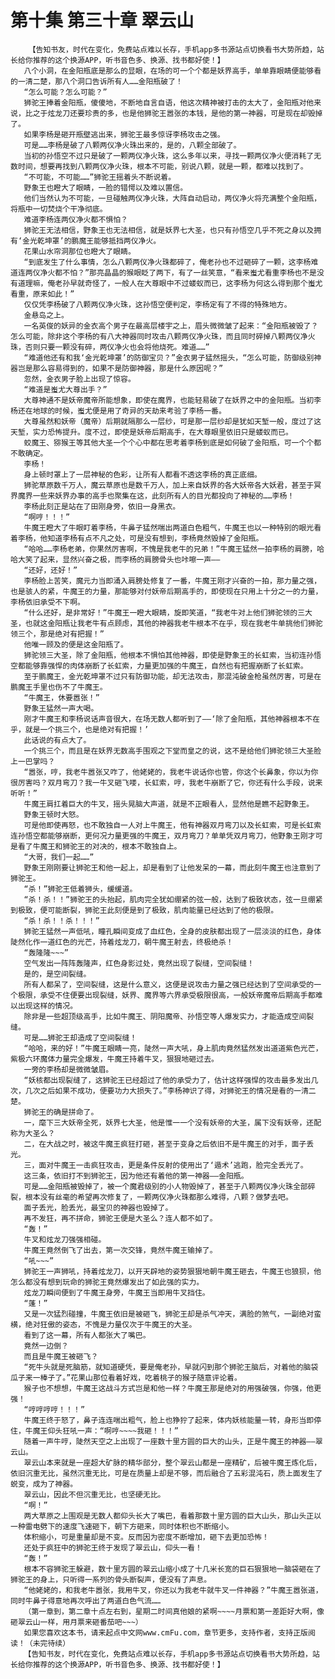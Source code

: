 # 第十集 第三十章 翠云山
        【告知书友，时代在变化，免费站点难以长存，手机app多书源站点切换看书大势所趋，站长给你推荐的这个换源APP，听书音色多、换源、找书都好使！】
       八个小洞，在金阳瓶底是那么的显眼，在场的可一个个都是妖界高手，单单靠眼睛便能够看的一清二楚，那八个洞口告诉所有人……金阳瓶破了！
       “怎么可能？怎么可能？”
       狮驼王捧着金阳瓶，傻傻地，不断地自言自语，他这次精神被打击的太大了，金阳瓶对他来说，比之于炫龙刀还要珍贵的多，也是他狮驼王嚣张的本钱，是他的第一神器，可是现在却毁掉了。
       如果李杨是砸开瓶壁逃出来，狮驼王最多惊讶李杨攻击之强。
       可是……李杨是破了八颗两仪净火珠出来的，是的，八颗全部破了。
       当初的孙悟空不过只是破了一颗两仪净火珠，这么多年以来，寻找一颗两仪净火便消耗了无数时间，想要再找到八颗两仪净火珠，根本不可能，别说八颗，就是一颗，都难以找到了。
       “不可能，不可能……”狮驼王摇着头不断说着。
       野象王也瞪大了眼睛，一脸的错愕以及难以置信。
       他们当然认为不可能，一旦碰触两仪净火珠，大阵自动启动，两仪净火将充满整个金阳瓶，将瓶中一切焚烧个干净彻底。
       难道李杨连两仪净火都不惧怕？
       狮驼王无法相信，野象王也无法相信，就是妖界七大圣，也只有孙悟空几乎不死之身以及拥有‘金光乾坤罩’的鹏魔王能够抵挡两仪净火。
       花果山水帘洞那位也瞪大了眼睛。
       “到底发生了什么事情，怎么八颗两仪净火珠都碎了，俺老孙也不过砸碎了一颗，这李杨难道连两仪净火都不怕？”那亮晶晶的猴眼眨了两下，有了一丝笑意，“看来蚩尤看重李杨也不是没有道理嘛，俺老孙早就奇怪了，一般人在大尊眼中不过蝼蚁而已，这李杨为何这么得到那个蚩尤看重，原来如此！”
       仅仅凭李杨破了八颗两仪净火珠，这孙悟空便判定，李杨定有了不得的特殊地方。
       金悬岛之上。
       一名英俊的妖异的金衣高个男子在最高层楼宇之上，眉头微微皱了起来：“金阳瓶被毁了？怎么可能，除非这个李杨的有八大神器同时攻击八颗两仪净火珠，而且同时碎掉八颗两仪净火珠，否则只要一颗没有碎，两仪净火也会将他烧死。难道……”
       “难道他还有和我‘金光乾坤罩’的防御宝贝？”金衣男子猛然摇头，“怎么可能，防御级别神器岂是那么容易得到的，如果不是防御神器，那是什么原因呢？”
       忽然，金衣男子脸上出现了惊容。
       “难道是蚩尤大尊出手？”
       大尊神通不是妖帝魔帝所能想象，即使在魔界，也能轻易破了在妖界之中的金阳瓶。当初李杨还在地球的时候，蚩尤便是用了奇异的天劫来考验了李杨一番。
       大尊虽然和妖帝（魔帝）后期就隔那么一层纱，可是那一层纱却是犹如天堑一般，度过了这天堑，实力恐怖提升。度不过，即使是妖帝后期高手，在大尊眼里依旧只是蝼蚁而已。
       蛟魔王、猕猴王等其他大圣一个个心中都在思考着李杨到底是如何破了金阳瓶，可一个个都不敢确定。
       李杨！
       身上顿时罩上了一层神秘的色彩，让所有人都看不透这李杨的真正底细。
       狮驼草原数千万人，魔云草原也是数千万人，加上来自妖界的各大妖帝各大妖君，甚至于冥界魔界一些来妖界办事的高手也聚集在这，此刻所有人的目光都投向了神秘的……李杨！
       李杨此刻正是站在了田刚身旁，依旧一身黑衣。
       “啊哼！！！”
       牛魔王瞪大了牛眼盯着李杨，牛鼻子猛然喘出两道白色粗气，牛魔王也以一种特别的眼光看着李杨，他知道李杨有点不凡之处，可是没有想到，李杨竟然毁掉了金阳瓶。
       “哈哈……李杨老弟，你果然厉害啊，不愧是我老牛的兄弟！”牛魔王猛然一拍李杨的肩膀，哈哈大笑了起来，显然兴奋之极，而李杨的肩膀骨头也咔嚓一声——
       “还好，还好！”
       李杨脸上苦笑，魔元力当即涌入肩膀处修复了一番，牛魔王刚才兴奋的一拍，那力量之强，也是骇人的紧，牛魔王的力量，那能够对付妖帝后期高手的，即使现在只用上十分之一的力量，李杨依旧承受不下啊。
       “什么还好，是非常好！”牛魔王一瞪大眼睛，旋即笑道，“我老牛对上他们狮驼领的三大圣，也就这金阳瓶让我老牛有点顾虑，其他的神器我老牛根本不在乎，现在我老牛单挑他们狮驼领三个，那是绝对有把握！”
       他唯一顾及的便是这金阳瓶了。
       狮驼领三大圣，除了金阳瓶，他根本不惧怕其他神器，即使是野象王的长虹索，当初连孙悟空都能够靠强悍的肉体崩断了长虹索，力量更加强的牛魔王，自然也有把握崩断了长虹索。
       至于鹏魔王，金光乾坤罩不过只有防御功能，却无法攻击，那混沌破金枪虽然厉害，可是在鹏魔王手里也伤不了牛魔王。
       “牛魔王，休要嚣张！”
       野象王猛然一声大喝。
       刚才牛魔王和李杨说话声音很大，在场无数人都听到了——‘除了金阳瓶，其他神器根本不在乎，就是一个挑三个，也是绝对有把握！’
       此话说的有点大了。
       一个挑三个，而且是在妖界无数高手围观之下堂而皇之的说，这不是给他们狮驼领三大圣脸上一巴掌吗？
       “嚣张，哼，我老牛嚣张又咋了，他姥姥的，我老牛说话你也管，你这个长鼻象，你以为你很厉害吗？双月弯刀？我一牛叉砸飞喽，长虹索，哼，我老牛崩断了它，你还有什么手段，说来听听！”
       牛魔王肩扛着巨大的牛叉，摇头晃脑大声道，就是不正眼看人，显然他是瞧不起野象王。
       野象王顿时大怒。
       可是他即使再怒，也不敢独自一人对上牛魔王，他有神器双月弯刀以及长虹索，可是长虹索连孙悟空都能够崩断，更何况力量更强的牛魔王，双月弯刀？单单凭双月弯刀，他野象王刚才可是看了牛魔王和狮驼王的对决的，根本不敢独自上。
       “大哥，我们一起……”
       野象王刚刚要让狮驼王和他一起上，却是看到了让他发呆的一幕，而此刻牛魔王也注意到了狮驼王。
       “杀！”狮驼王低着狮头，缓缓道。
       “杀！杀！！”狮驼王的头抬起，肌肉完全犹如绷紧的弦一般，达到了极致状态，弦一旦绷紧到极致，便可能断裂，狮驼王此刻便是到了极致，肌肉能量已经达到了他的极限。
       “杀！杀！！杀！！！”
       狮驼王猛然一声低吼，瞳孔瞬间变成了血红色，全身的皮肤都出现了一层淡淡的红色，身体陡然化作一道红色的光芒，持着炫龙刀，朝牛魔王射去，终极绝杀！
       “轰隆隆~~~”
       空气发出一阵阵轰隆声，红色身影过处，竟然出现了裂缝，空间裂缝！
       是的，是空间裂缝。
       所有人都呆了，空间裂缝，这是什么意义，这便是说攻击力量之强已经达到了空间承受的一个极限，承受不住便要出现裂缝，妖界、魔界等六界承受极限很高，一般妖帝魔帝后期高手都难以出现这样的情况。
       除非是一些超顶级高手，比如牛魔王、阴阳魔帝、孙悟空等人爆发实力，才能造成空间裂缝。
       可是……狮驼王却造成了空间裂缝！
       “哈哈，来的好！”牛魔王眼睛一亮，陡然一声大吼，身上肌肉竟然猛然发出道道紫色光芒，紫极六环魔体力量完全爆发，牛魔王持着牛叉，狠狠地砸过去。
       一旁的李杨却是微微皱眉。
       “妖核都出现裂缝了，这狮驼王已经超过了他的承受力了，估计这样强悍的攻击最多发出几次，几次之后如果不成功，便要功力大损失了。”李杨神识了得，对狮驼王的情况是看的一清二楚。
       狮驼王的确是拼命了。
       一，麾下三大妖帝全死，妖界七大圣，他是惟一一个没有妖帝的大圣，属下没有妖帝，还配称为大圣么？
       二，在大战之时，被这牛魔王疯狂打砸，甚至于变身之后依旧不是牛魔王的对手，面子丢光。
       三，面对牛魔王一击疯狂攻击，更是条件反射的使用出了‘遁术’逃跑，脸完全丢光了。
       这三条，依旧打不到狮驼王，因为他还有着他的第一神器——金阳瓶。
       可是……金阳瓶被毁掉了，被一个魔君级别的小人物毁掉了，甚至于八颗两仪净火珠全部碎裂，根本没有丝毫的希望再次修复了，一颗两仪净火珠都那么难得，八颗？做梦去吧。
       面子丢光，脸丢光，最宝贝的神器也毁掉了。
       再不发狂，再不拼命，狮驼王便是大圣么？连人都不如了。
       “轰！”
       牛叉和炫龙刀强强相碰。
       牛魔王竟然倒飞了出去，第一次交锋，竟然牛魔王输掉了。
       “吼~~~”
       狮驼王一声狮吼，持着炫龙刀，以开天辟地的姿势狠狠地朝牛魔王砸去，牛魔王也狼狈，他怎么都没有想到玩命的狮驼王竟然爆发出了如此强的实力。
       炫龙刀瞬间便到了牛魔王身旁，牛魔王当即用牛叉挡住。
       “蓬！”
       又是一次猛烈碰撞，牛魔王依旧是被砸飞，狮驼王却是杀气冲天，满脸的煞气，一副绝对蛮横，绝对狂傲的姿态，不愧是力量仅次于牛魔王的大圣。
       看到了这一幕，所有人都张大了嘴巴。
       竟然一边倒？
       而且是牛魔王被砸飞？
       “死牛头就是死脑筋，就知道硬凭，要是俺老孙，早就闪到那个狮驼王脑后，对着他的脑袋瓜子来一棒子了。”花果山那位看着好戏，吃着桃子的猴子随意评论着。
       猴子也不想想，牛魔王这战斗方式岂是和他一样？牛魔王那是绝对的用强破强，你强，他更强！
       “哼哼哼哼！！！”
       牛魔王终于怒了，鼻子连连喘出粗气，脸上也狰狞了起来，体内妖核能量一转，身形当即停住，牛魔王仰头狂吼一声：“啊哼~~~~我砸！！！”
       随着一声牛哼，陡然天空之上出现了一座数十里方圆的巨大的山头，正是牛魔王的神器——翠云山。
       翠云山本来就是一座超大矿脉的精华部分，整个翠云山都是一座精矿，后被牛魔王炼化后，依旧沉重无比，虽然沉重无比，可是在质量上却是不够，而后融合了五彩混沌石，质上面发生了蜕变，成为了神器。
       翠云山，因此不但沉重无比，也坚硬无比。
       “啊！”
       两大草原之上围观是无数人都仰头长大了嘴巴，看着那数十里方圆的巨大山头，那山头正以一种雷电劈下的速度飞速砸下，朝下方砸来，同时体积也不断缩小。
       体积缩小，可是重量却是不变。反而因为密度不断增加，砸下去更加恐怖！
       还处于疯狂中的狮驼王终于发现了翠云山，仰头一看！
       “轰！”
       根本不容狮驼王躲避，数十里方圆的翠云山缩小成了十几米长宽的巨石狠狠地一脑袋砸在了狮驼王的身上，只听得一系列的骨头断裂声，便没有了声息。
       “他姥姥的，和我老牛嚣张，我用牛叉，你还以为我老牛就牛叉一件神器？”牛魔王嚣张道，同时牛鼻子得意地再次呼出了两道白色气流……
       （第一章到，第二章十点左右到，星期二时间真他娘的紧啊~~~~月票和第一差距好大啊，像砸翠云山一样，用月票来砸番茄吧~~~）
       如果您喜欢这本书，请来起点中文网www.cmFu.com，章节更多，支持作者，支持正版阅读！（未完待续）
       【告知书友，时代在变化，免费站点难以长存，手机app多书源站点切换看书大势所趋，站长给你推荐的这个换源APP，听书音色多、换源、找书都好使！】